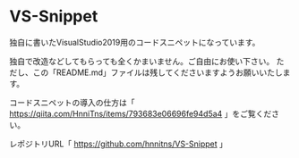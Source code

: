 # VS-Snippet

独自に書いたVisualStudio2019用のコードスニペットになっています。

独自で改造などしてもらっても全くかまいません。ご自由にお使い下さい。
ただし、この「README.md」ファイルは残してくださいますようお願いいたします。

コードスニペットの導入の仕方は「 https://qiita.com/HnniTns/items/793683e06696fe94d5a4 」をご覧ください。

レポジトリURL「 https://github.com/hnnitns/VS-Snippet 」

